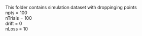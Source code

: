 This folder contains simulation dataset with droppinging points  
npts = 100  
nTrials = 100  
drift = 0  
nLoss = 10
